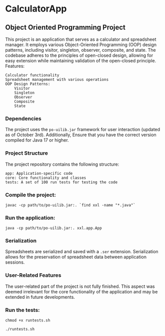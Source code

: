 # CalculatorApp

## Object Oriented Programming Project

This project is an application that serves as a calculator and spreadsheet manager. It employs various Object-Oriented Programming (OOP) design patterns, including visitor, singleton, observer, composite, and state. The codebase adheres to the principles of open-closed design, allowing for easy extension while maintaining validation of the open-closed principle.
Features:

    Calculator functionality
    Spreadsheet management with various operations
    OOP Design Patterns:
        Visitor
        Singleton
        Observer
        Composite
        State

### Dependencies

The project uses the `po-uilib.jar` framework for user interaction (updated as of October 3rd). Additionally, Ensure that you have the correct version compiled for Java 17 or higher.

### Project Structure

The project repository contains the following structure:

    app: Application-specific code
    core: Core functionality and classes
    tests: A set of 100 run tests for testing the code

### Compile the project:

    javac -cp path/to/po-uilib.jar:. `find xxl -name "*.java"`

### Run the application:

    java -cp path/to/po-uilib.jar:. xxl.app.App

### Serialization

Spreadsheets are serialized and saved with a `.ser` extension. Serialization allows for the preservation of spreadsheet data between application sessions.

### User-Related Features

The user-related part of the project is not fully finished. This aspect was deemed irrelevant for the core functionality of the application and may be extended in future developments.

### Run the tests:

    chmod +x runtests.sh
  
    ./runtests.sh
